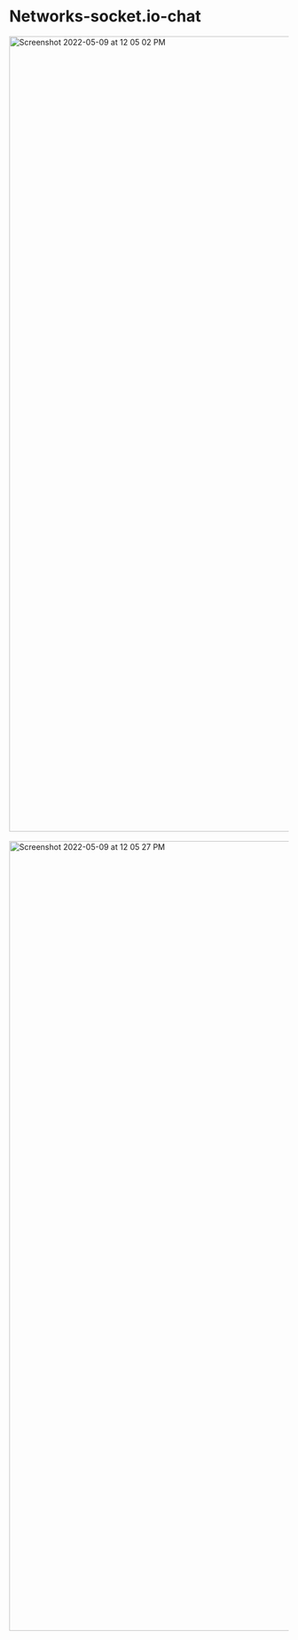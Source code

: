 # Networks-socket.io-chat

<img width="1430" alt="Screenshot 2022-05-09 at 12 05 02 PM" src="https://user-images.githubusercontent.com/57169971/167353680-309967d2-5d88-4c37-9e60-2b9f6f695f18.png">
<br>
<br> 
<img width="1420" alt="Screenshot 2022-05-09 at 12 05 27 PM" src="https://user-images.githubusercontent.com/57169971/167353718-58b86ef6-27be-4aa7-9d73-951973ca925e.png">
